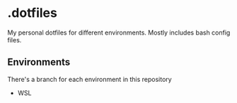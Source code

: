 # .dotfiles
My personal dotfiles for different environments. Mostly includes bash config files.

## Environments
There's a branch for each environment in this repository
- WSL
